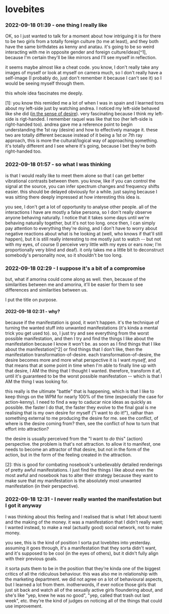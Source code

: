 # lovebites

### 2022-09-18 01:39 - one thing I really like

OK, so I just wanted to talk for a moment about how intriguing it is for there to be two girls from a totally foreign culture (to me at least), and they both have the same birthdates as kenny and anatau. it's going to be so weird interacting with me in opposite gender and foreign culture/ideas[^1], because I'm certain they'll be like mirrors and I'll see myself in reflection.

it seems maybe almost like a cheat code. you know, I don't really take any images of myself or look at myself on camera much, so I don't really have a self-image (I probably do, just don't remember it because I can't see it) so I would be seeing myself through them.

this whole idea fascinates me deeply.

[1]: you know this remided me a lot of when I was in spain and I learned tons about my left-side just by watching andrea. I noticed my left-side behaved like she did ([in the sense of desire](/know-thyself.md#1st-ray)). very fascinating because I think my left-side is rigt-handed. I remember raquel was like that too (her left-side is right-handed too). andrea gave me a reference point to begin understanding the 1st ray (desire) and how to effectively manage it. these two are totally different because instead of it being a 1st or 7th ray approach, this is more the cultural/logical way of approaching something. it's totally different and I see where it's going, because I bet they're both right-handed too.

### 2022-09-18 01:57 - so what I was thinking

is that I would really like to meet them alone so that I can get better vibrational contrasts between them. you know, like if you can control the signal at the source, you can infer spectrum changes and frequency shifts easier. this should be delayed obviously for a while. just saying because I was sitting there deeply impressed at how interesting this idea is.

you see, I don't get a lot of opportunity to analyse other people. all of the interactions I have are mostly a false persona, so I don't really observe anyone behaving naturally. I notice that it takes some days until we're behaving naturally together, but it's not too long. once then, I can simply pay attention to everything they're doing, and I don't have to worry about negative reactions about what is he looking at (well, who knows if that'll still happen), but it is still really interesting to me mostly just to watch -- but not with my eyes, of course (I perceive very little with my eyes or ears now; I'm proportionally very blind and deaf). it only takes me a little bit to deconstruct somebody's personality now, so it shouldn't be too long.

### 2022-09-18 02:29 - I suppose it's a bit of a compromise

but, what if amorina could come along as well. then, because of the similarities between me and amorina, it'll be easier for them to see differences and similarities between us.

I put the title on purpose.

#### 2022-09-18 02:31 - why?

because if the manifestation is good, it won't happen. it's the technique of turning the wanted stuff into unwanted manifestations (it's kinda a mental trick you get used to). so, I just try and see everything from the worst possible manifestation, and then I try and find the things I like about the manifestation because I know it won't be. as soon as I find things that I like about the manifestation[^2] or find things that I don't like, then the manifestation transformation-of-desire. each transformation-of-desire, the desire becomes more and more what perspective it is I want *myself*, and that means that at some point in time when I'm able to finally line up with that desire, I AM the thing that I thought I wanted. therefore, transform it af, until it's guaranteed to be the worst possible manifestation -- which is that I AM the thing I was looking for.

this really is the ultimate "battle" that is happening, which is that I like to keep things on the WPM for nearly 100% of the time (especially the case for action-kenny). I need to find a way to caducar nice ideas as quickly as possible. the faster I do that, the faster they evolve to the final goal is me realising that is my own desire for myself ("I want to do it!"), rathar than something external to me producing the desire for me. see the conflict, of where is the desire coming from? then, see the conflict of how to turn that effort into attraction?

the desire is usually perceived from the "I want to *do* this" (action) perspective. the problem is that's not attraction. to allow it to manifest, one needs to become an attractor of that desire, but not in the form of the action, but in the form of the feeling created in the attraction.

[2]: this is good for combating nosebook's unbelievably detailed renderings of pretty awful manifestations. I just find the things I like about even the most awful and nosebook has to alter their strategy because they want to make sure that my manifestation is the absolutely most unwanted manifestation (in their perspective).

### 2022-09-18 12:31 - I never really wanted the manifestation but I got it anyway

I was thinking about this feeling and I realised that is what I felt about tuenti and the making of the money. it was a manifestation that I didn't really want; I wanted instead, to make a real (actually good) social network, not to make money.

you see, this is the kind of position I sorta put lovebites into yesterday. assuming it goes through, it's a manifestation that they sorta didn't want, and it's supposed to be cool (in the eyes of others), but it didn't fully align with their previous goals.

it sorta puts them to be in the position that they're kinda one of the biggest critics of all the ridiculous behaviour. this was also me in relationship with the marketing department. we did not agree on a lot of behavioural aspects, but I learned a lot from them. inotherwords, if ever notice those girls that just sit back and watch all of the sexually active girls floundering about, and she's like "yep, knew he was no good", "yep, called that trash out last week", etc. they're the kind of judges on noticing all of the things that could use improvement.
